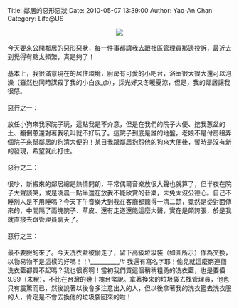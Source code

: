 Title: 鄰居的惡形惡狀
Date: 2010-05-07 13:39:00
Author: Yao-An Chan
Category: Life@US


<div class='post'>
<div class="separator" style="clear: both; text-align: center;"><a href="http://1.bp.blogspot.com/_mvtDPM7iODU/S-R4eNXGbfI/AAAAAAAAHMg/Fl2yz4xcq_w/s1600/YAN_8545.JPG" imageanchor="1" style="margin-left: 1em; margin-right: 1em;"><img border="0" src="http://1.bp.blogspot.com/_mvtDPM7iODU/S-R4eNXGbfI/AAAAAAAAHMg/Fl2yz4xcq_w/s320/YAN_8545.JPG" /></a></div><br />今天要來公開鄰居的惡形惡狀，每一件事都讓我去跟社區管理員那邊投訴，最近去到覺得有點太頻繁，真是夠了！<br /><br />基本上，我很滿意現在的居住環境，廚房有可愛的小吧台，浴室很大很大還可以泡澡（雖然也同時謀殺了我的小白@_@），採光好又冬暖夏涼，但是，我的鄰居讓我很怒。<br /><br />惡行之一：<br /><br />放任小狗來我家院子玩，這點我是不介意，但是在我們的院子大便、挖我蔥盆的土、翻倒蔥還對著我吼叫就不好玩了。這院子到底是誰的地盤，老娘不是付房租弄個院子來幫鄰居的狗清大便的！某日我跟鄰居抱怨他的狗來大便後，暫時是沒有新的發現，希望就此打住。<br /><br />惡行之二：<br /><br />很吵，新搬來的鄰居總是熱情開朗，平常偶爾音樂放很大聲也就算了，但半夜在院子大聲談笑，或是凌晨一點半還在放我不能欣賞的音樂，未免太沒公德心。自己不睡別人是不用睡嗎？今天下午音樂大到我在客廳都聽得一清二楚，竟然是從對面傳來的，中間隔了兩塊院子、草皮、還有走道還能這麼大聲，實在是頗誇張，於是我就直接去跟管理員聊天了。<br /><br />惡行之三：<br /><br />最不要臉的來了。今天洗衣藍被偷走了，留下高級垃圾袋（如圖所示）作為交換，以物易物不是這樣的好嗎！！\__________/# 我還有寫名字耶！偷兒就這麼窮連個洗衣藍都買不起嗎？我也很窮啊！當初我們買這個稍稍粗勇的洗衣藍，也是要價9.99（未稅），不比在台灣的幾十塊台幣說。拿著換來的垃圾袋去找管理員，他也只有震驚而已，然後說著以後會多注意出入的人，但以後拿著我的洗衣籃去洗衣服的人，肯定是不會去換他的垃圾袋回來的啦！</div>
